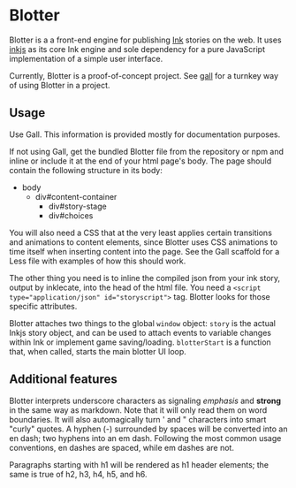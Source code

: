 # Blotter

Blotter is a a front-end engine for publishing [Ink](https://github.com/inkle/ink) stories on the web. It uses [inkjs](https://github.com/y-lohse/inkjs) as its core Ink engine and sole dependency for a pure JavaScript implementation of a simple user interface.

Currently, Blotter is a proof-of-concept project. See [gall](http://github.com/sequitur/gall) for a turnkey way of using Blotter in a project.

## Usage

Use Gall. This information is provided mostly for documentation purposes.

If not using Gall, get the bundled Blotter file from the repository or npm and inline or include it at the end of your html page's body. The page should contain the following structure in its body:

- body
  - div#content-container
    - div#story-stage
    - div#choices

You will also need a CSS that at the very least applies certain transitions and animations to content elements, since Blotter uses CSS animations to time itself when inserting content into the page. See the Gall scaffold for a Less file with examples of how this should work.

The other thing you need is to inline the compiled json from your ink story, output by inklecate, into the head of the html file. You need a `<script type="application/json" id="storyscript">` tag. Blotter looks for those specific attributes.

Blotter attaches two things to the global `window` object: `story` is the actual Inkjs story object, and can be used to attach events to variable changes within Ink or implement game saving/loading. `blotterStart` is a function that, when called, starts the main blotter UI loop.

## Additional features

Blotter interprets underscore characters as signaling _emphasis_ and __strong__ in the same way as markdown. Note that it will only read them on word boundaries. It will also automagically turn ' and " characters into smart "curly" quotes. A hyphen (-) surrounded by spaces will be converted into an en dash; two hyphens into an em dash. Following the most common usage conventions, en dashes are spaced, while em dashes are not.

Paragraphs starting with h1 will be rendered as h1 header elements; the same is true of h2, h3, h4, h5, and h6.
